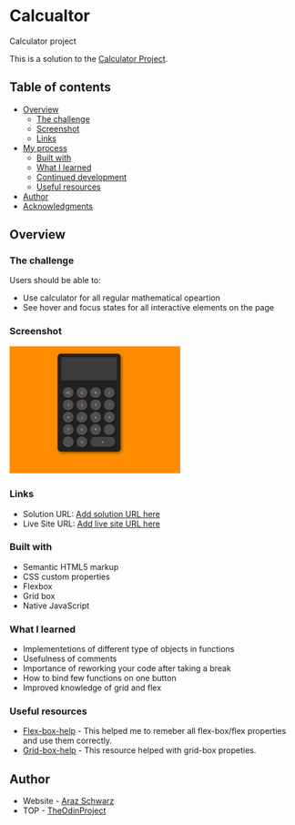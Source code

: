 # Calcualtor
Calculator project

This is a solution to the [Calculator Project](hhttps://www.theodinproject.com/lessons/foundations-calculator).

## Table of contents

- [Overview](#overview)
  - [The challenge](#the-challenge)
  - [Screenshot](#screenshot)
  - [Links](#links)
- [My process](#my-process)
  - [Built with](#built-with)
  - [What I learned](#what-i-learned)
  - [Continued development](#continued-development)
  - [Useful resources](#useful-resources)
- [Author](#author)
- [Acknowledgments](#acknowledgments)

## Overview

### The challenge

Users should be able to:

- Use calculator for all regular mathematical opeartion
- See hover and focus states for all interactive elements on the page

### Screenshot
<img src="https://raw.githubusercontent.com/Ailadir/Calcualtor/main/screenshot.png" width="300">

### Links

- Solution URL: [Add solution URL here](https://your-solution-url.com)
- Live Site URL: [Add live site URL here](https://your-live-site-url.com)


### Built with

- Semantic HTML5 markup
- CSS custom properties
- Flexbox
- Grid box
- Native JavaScript 


### What I learned

- Implementetions of different type of objects in functions
- Usefulness of comments
- Importance of reworking your code after taking a break
- How to bind few functions on one button
- Improved knowledge of grid and flex

### Useful resources

- [Flex-box-help](https://flexbox.malven.co/) - This helped me to remeber all flex-box/flex properties and use them correctly.
- [Grid-box-help](https://grid.malven.co/) - This resource helped with grid-box propeties.


## Author

- Website - [Araz Schwarz](https://www.linkedin.com/in/dmdschwarz/)
- TOP - [TheOdinProject](https://www.theodinproject.com/)
